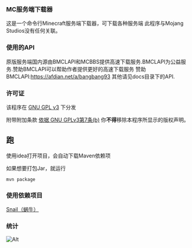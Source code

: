 ### MC服务端下载器
这是一个命令行Minecraft服务端下载器，可下载各种服务端
此程序与Mojang Studios没有任何关联。
### 使用的API
原版服务端国内源由BMCLAPI和MCBBS提供高速下载服务.BMCLAPI为公益服务.赞助BMCLAPI可以帮助作者提供更好的高速下载服务
赞助BMCLAPI:https://afdian.net/a/bangbang93
其他请见docs目录下的API.
### 许可证
该程序在 [GNU GPL v3](https://www.gnu.org/licenses/gpl-3.0.html) 下分发

附带附加条款
[依据 GNU GPLv3第7条(b)](https://github.com/7777a2333/MCServerDownloadEr/blob/master/LICENSE#L368-L370)
你**不得**移除本程序所显示的版权声明。
## 跑
使用idea打开项目，会自动下载Maven依赖项

如果想要打包Jar，就运行
```shell
mvn package
```
### 使用依赖项目
[Snail（蜗牛）](https://github.com/acgist/snail)
### 统计
![Alt](https://repobeats.axiom.co/api/embed/5a2041fa80008940c3baaa6ed145af14348cf9df.svg "Repobeats analytics image")
